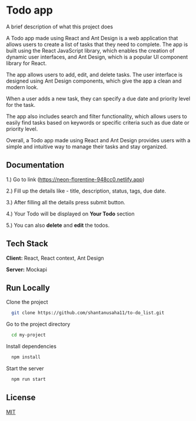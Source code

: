 # Todo app

A brief description of what this project does

A Todo app made using React and Ant Design is a web application that allows users to create a list of tasks that they need to complete. The app is built using the React JavaScript library, which enables the creation of dynamic user interfaces, and Ant Design, which is a popular UI component library for React.

The app allows users to add, edit, and delete tasks. The user interface is designed using Ant Design components, which give the app a clean and modern look.

When a user adds a new task, they can specify a due date and priority level for the task.

The app also includes search and filter functionality, which allows users to easily find tasks based on keywords or specific criteria such as due date or priority level.

Overall, a Todo app made using React and Ant Design provides users with a simple and intuitive way to manage their tasks and stay organized.

## Documentation

1.) Go to link (https://neon-florentine-948cc0.netlify.app)

2.) Fill up the details like - title, description, status, tags, due date.

3.) After filling all the details press submit button.

4.) Your Todo will be displayed on **Your Todo** section

5.) You can also **delete** and **edit** the todos.

## Tech Stack

**Client:** React, React context, Ant Design

**Server:** Mockapi

## Run Locally

Clone the project

```bash
  git clone https://github.com/shantanusaha11/to-do_list.git
```

Go to the project directory

```bash
  cd my-project
```

Install dependencies

```bash
  npm install
```

Start the server

```bash
  npm run start
```

## License

[MIT](https://choosealicense.com/licenses/mit/)
